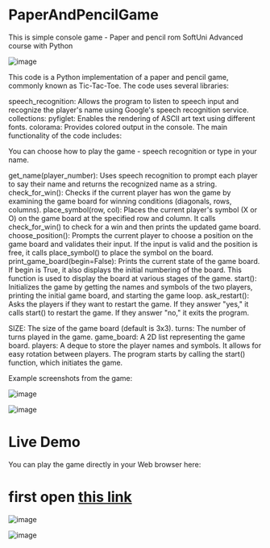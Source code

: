 # PaperAndPencilGame
This is simple console game - Paper and pencil rom SoftUni Advanced course with Python

![image](https://github.com/IvanVakov/PaperAndPencilGame/assets/119103300/69b309c8-8e67-4ffd-aa20-fac7f9ea3379)

This code is a Python implementation of a paper and pencil game, commonly known as Tic-Tac-Toe. The code uses several libraries:

speech_recognition: Allows the program to listen to speech input and recognize the player's name using Google's speech recognition service.
collections:
pyfiglet: Enables the rendering of ASCII art text using different fonts.
colorama: Provides colored output in the console.
The main functionality of the code includes:

You can choose how to play the game - speech recognition or type in your name.

get_name(player_number): Uses speech recognition to prompt each player to say their name and returns the recognized name as a string.
check_for_win(): Checks if the current player has won the game by examining the game board for winning conditions (diagonals, rows, columns).
place_symbol(row, col): Places the current player's symbol (X or O) on the game board at the specified row and column. It calls check_for_win() to check for a win and then prints the updated game board.
choose_position(): Prompts the current player to choose a position on the game board and validates their input. If the input is valid and the position is free, it calls place_symbol() to place the symbol on the board.
print_game_board(begin=False): Prints the current state of the game board. If begin is True, it also displays the initial numbering of the board. This function is used to display the board at various stages of the game.
start(): Initializes the game by getting the names and symbols of the two players, printing the initial game board, and starting the game loop.
ask_restart(): Asks the players if they want to restart the game. If they answer "yes," it calls start() to restart the game. If they answer "no," it exits the program.

SIZE: The size of the game board (default is 3x3).
turns: The number of turns played in the game.
game_board: A 2D list representing the game board.
players: A deque to store the player names and symbols. It allows for easy rotation between players.
The program starts by calling the start() function, which initiates the game.

Example screenshots from the game:

![image](https://github.com/IvanVakov/PaperAndPencilGame/assets/119103300/da6ffa0e-ecef-413c-b9bf-a2fcd10375a3)

![image](https://github.com/IvanVakov/PaperAndPencilGame/assets/119103300/8027bd95-49ea-41b1-821f-52d2431e4c1c)

# Live Demo

You can play the game directly in your Web browser here:

# first open <a href="https://replit.com/@Ivakov/Paper-and-pencil-game#main.py">this link<a/>
  
![image](https://github.com/IvanVakov/PaperAndPencilGame/assets/119103300/5e8bb191-002d-4a7c-bf7e-c58132917bc9)
 
![image](https://github.com/IvanVakov/PaperAndPencilGame/assets/119103300/55e5300f-732e-4227-a1e7-9d2a33c40e8a)
